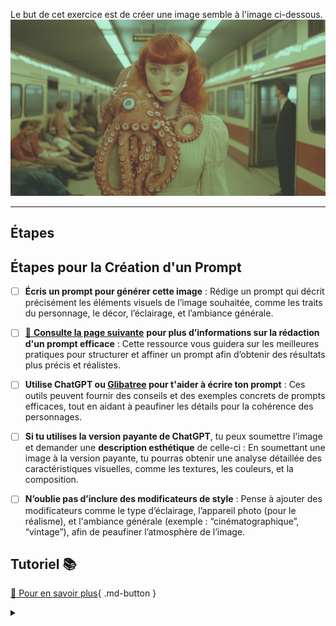 <style>.md-header{display:none;}</style> 
<style>.md-footer{display:none;}</style>
Le but de cet exercice est de créer une image semble à l'image ci-dessous. 
<img src="../assets/image/01_prompt_pieuvre.png">
***

## Étapes

## Étapes pour la Création d'un Prompt

- [ ] **Écris un prompt pour générer cette image** : Rédige un prompt qui décrit précisément les éléments visuels de l’image souhaitée, comme les traits du personnage, le décor, l’éclairage, et l’ambiance générale.
  
- [ ] [📖 **Consulte la page suivante**](../ai/prompt.md) **pour plus d’informations sur la rédaction d'un prompt efficace** : Cette ressource vous guidera sur les meilleures pratiques pour structurer et affiner un prompt afin d’obtenir des résultats plus précis et réalistes.

- [ ] **Utilise ChatGPT ou [Glibatree](https://chatgpt.com/g/g-hfOosvOH7-glibatree-consistent-character-assistant) pour t'aider à écrire ton prompt** : Ces outils peuvent fournir des conseils et des exemples concrets de prompts efficaces, tout en aidant à peaufiner les détails pour la cohérence des personnages.

- [ ] **Si tu utilises la version payante de ChatGPT**, tu peux soumettre l'image et demander une **description esthétique** de celle-ci : En soumettant une image à la version payante, tu pourras obtenir une analyse détaillée des caractéristiques visuelles, comme les textures, les couleurs, et la composition.

- [ ] **N’oublie pas d’inclure des modificateurs de style** : Pense à ajouter des modificateurs comme le type d’éclairage, l’appareil photo (pour le réalisme), et l'ambiance générale (exemple : “cinématographique”, “vintage”), afin de peaufiner l’atmosphère de l’image.



## Tutoriel 📚

[📖 Pour en savoir plus](https://uqam-my.sharepoint.com/:v:/g/personal/lavoie-pilote_francoise_uqam_ca/EULYGYB4HM1Il9_jciwBVqcB9CaNRa31VnuZUFvJmR41eA?nav=eyJyZWZlcnJhbEluZm8iOnsicmVmZXJyYWxBcHAiOiJPbmVEcml2ZUZvckJ1c2luZXNzIiwicmVmZXJyYWxBcHBQbGF0Zm9ybSI6IldlYiIsInJlZmVycmFsTW9kZSI6InZpZXciLCJyZWZlcnJhbFZpZXciOiJNeUZpbGVzTGlua0NvcHkifX0&e=a2vmor){ .md-button }   <br>



<details>
  <summary></summary>

   - Une femme rousse à la peau claire, avec une pieuvre enroulée autour de son cou.
   - La scène se déroule dans une gare allemande des années 50, où des gens sont malades.
   - Le style doit être inspiré de l'œuvre de Gregory Crewdson.
   - L'esthétique de l'image doit évoquer une photographie Polaroid.

</details>
